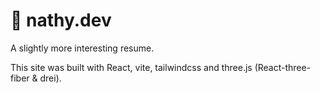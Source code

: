 # 👋 nathy.dev

A slightly more interesting resume.

This site was built with React, vite, tailwindcss and three.js (React-three-fiber & drei).
